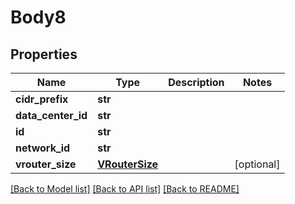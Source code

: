 # Body8

## Properties
Name | Type | Description | Notes
------------ | ------------- | ------------- | -------------
**cidr_prefix** | **str** |  | 
**data_center_id** | **str** |  | 
**id** | **str** |  | 
**network_id** | **str** |  | 
**vrouter_size** | [**VRouterSize**](VRouterSize.md) |  | [optional] 

[[Back to Model list]](../README.md#documentation-for-models) [[Back to API list]](../README.md#documentation-for-api-endpoints) [[Back to README]](../README.md)



